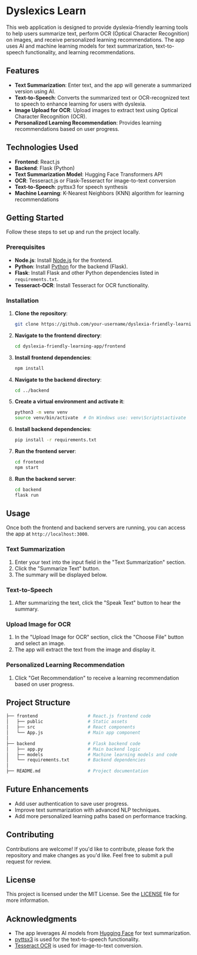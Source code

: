# Dyslexics Learn

This web application is designed to provide dyslexia-friendly learning tools to help users summarize text, perform OCR (Optical Character Recognition) on images, and receive personalized learning recommendations. The app uses AI and machine learning models for text summarization, text-to-speech functionality, and learning recommendations.

## Features

- **Text Summarization**: Enter text, and the app will generate a summarized version using AI.
- **Text-to-Speech**: Converts the summarized text or OCR-recognized text to speech to enhance learning for users with dyslexia.
- **Image Upload for OCR**: Upload images to extract text using Optical Character Recognition (OCR).
- **Personalized Learning Recommendation**: Provides learning recommendations based on user progress.
  
## Technologies Used

- **Frontend**: React.js
- **Backend**: Flask (Python)
- **Text Summarization Model**: Hugging Face Transformers API
- **OCR**: Tesseract.js or Flask-Tesseract for image-to-text conversion
- **Text-to-Speech**: pyttsx3 for speech synthesis
- **Machine Learning**: K-Nearest Neighbors (KNN) algorithm for learning recommendations

## Getting Started

Follow these steps to set up and run the project locally.

### Prerequisites

- **Node.js**: Install [Node.js](https://nodejs.org/) for the frontend.
- **Python**: Install [Python](https://www.python.org/) for the backend (Flask).
- **Flask**: Install Flask and other Python dependencies listed in `requirements.txt`.
- **Tesseract-OCR**: Install Tesseract for OCR functionality.

### Installation

1. **Clone the repository**:

    ```bash
    git clone https://github.com/your-username/dyslexia-friendly-learning-app.git
    ```

2. **Navigate to the frontend directory**:

    ```bash
    cd dyslexia-friendly-learning-app/frontend
    ```

3. **Install frontend dependencies**:

    ```bash
    npm install
    ```

4. **Navigate to the backend directory**:

    ```bash
    cd ../backend
    ```

5. **Create a virtual environment and activate it**:

    ```bash
    python3 -m venv venv
    source venv/bin/activate  # On Windows use: venv\Scripts\activate
    ```

6. **Install backend dependencies**:

    ```bash
    pip install -r requirements.txt
    ```

7. **Run the frontend server**:

    ```bash
    cd frontend
    npm start
    ```

8. **Run the backend server**:

    ```bash
    cd backend
    flask run
    ```

## Usage

Once both the frontend and backend servers are running, you can access the app at `http://localhost:3000`.

### Text Summarization

1. Enter your text into the input field in the "Text Summarization" section.
2. Click the "Summarize Text" button.
3. The summary will be displayed below.

### Text-to-Speech

1. After summarizing the text, click the "Speak Text" button to hear the summary.

### Upload Image for OCR

1. In the "Upload Image for OCR" section, click the "Choose File" button and select an image.
2. The app will extract the text from the image and display it.

### Personalized Learning Recommendation

1. Click "Get Recommendation" to receive a learning recommendation based on user progress.

## Project Structure

```bash
├── frontend                   # React.js frontend code
│   ├── public                 # Static assets
│   ├── src                    # React components
│   └── App.js                 # Main app component
│
├── backend                    # Flask backend code
│   ├── app.py                 # Main backend logic
│   ├── models                 # Machine learning models and code
│   └── requirements.txt       # Backend dependencies
│
├── README.md                  # Project documentation
```

## Future Enhancements

- Add user authentication to save user progress.
- Improve text summarization with advanced NLP techniques.
- Add more personalized learning paths based on performance tracking.

## Contributing

Contributions are welcome! If you'd like to contribute, please fork the repository and make changes as you'd like. Feel free to submit a pull request for review.

## License

This project is licensed under the MIT License. See the [LICENSE](LICENSE) file for more information.

## Acknowledgments

- The app leverages AI models from [Hugging Face](https://huggingface.co/) for text summarization.
- [pyttsx3](https://pypi.org/project/pyttsx3/) is used for the text-to-speech functionality.
- [Tesseract OCR](https://github.com/tesseract-ocr/tesseract) is used for image-to-text conversion.
